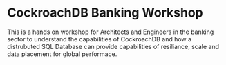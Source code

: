 # CockroachDB Banking Workshop

This is a hands on workshop for Architects and Engineers in the banking sector to understand the capabilities of CockroachDB and how a distrubuted SQL Database can provide capabilities of resiliance, scale and data placement for global performace.